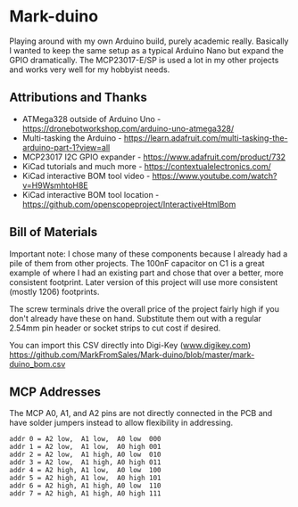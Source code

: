 # Mark-duino
Playing around with my own Arduino build, purely academic really. Basically I wanted to keep the same setup as a typical Arduino Nano but expand the GPIO dramatically. The MCP23017-E/SP is used a lot in my other projects and works very well for my hobbyist needs.

## Attributions and Thanks
- ATMega328 outside of Arduino Uno - https://dronebotworkshop.com/arduino-uno-atmega328/
- Multi-tasking the Arduino - https://learn.adafruit.com/multi-tasking-the-arduino-part-1?view=all
- MCP23017 I2C GPIO expander - https://www.adafruit.com/product/732
- KiCad tutorials and much more - https://contextualelectronics.com/
- KiCad interactive BOM tool video - https://www.youtube.com/watch?v=H9WsmhtoH8E
- KiCad interactive BOM tool location - https://github.com/openscopeproject/InteractiveHtmlBom

## Bill of Materials
Important note: I chose many of these components because I already had a pile of them from other projects. The 100nF capacitor on C1 is a great example of where I had an existing part and chose that over a better, more consistent footprint. Later version of this project will use more consistent (mostly 1206) footprints.

The screw terminals drive the overall price of the project fairly high if you don't already have these on hand. Substitute them out with a regular 2.54mm pin header or socket strips to cut cost if desired.

You can import this CSV directly into Digi-Key (www.digikey.com)
https://github.com/MarkFromSales/Mark-duino/blob/master/mark-duino_bom.csv

## MCP Addresses
The MCP A0, A1, and A2 pins are not directly connected in the PCB and have solder jumpers instead to allow flexibility in addressing. 

```
addr 0 = A2 low,  A1 low,  A0 low  000
addr 1 = A2 low,  A1 low,  A0 high 001
addr 2 = A2 low,  A1 high, A0 low  010
addr 3 = A2 low,  A1 high, A0 high 011
addr 4 = A2 high, A1 low,  A0 low  100
addr 5 = A2 high, A1 low,  A0 high 101
addr 6 = A2 high, A1 high, A0 low  110
addr 7 = A2 high, A1 high, A0 high 111
```